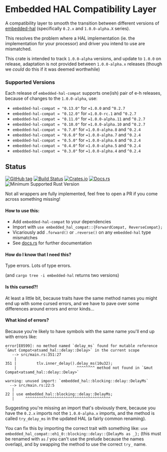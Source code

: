# Embedded HAL Compatibility Layer

A compatibility layer to smooth the transition between different versions of [embedded-hal](https://github.com/rust-embedded/embedded-hal) (specifically `0.2.x` and `1.0.0-alpha.X` series).

This resolves the problem where a HAL implementation (ie. the implementation for your processor) and driver you intend to use are mismatched.

This crate is intended to track `1.0.0-alpha` versions, and update to `1.0.0` on release, adaptation is not provided between `1.0.0-alpha.x` releases (though we _could_ do this if it was deemed worthwhile)

### Supported Versions

Each release of `embedded-hal-compat` supports one(ish) pair of e-h releases, because of changes to the `1.0.0-alpha`, use:

- `embedded-hal-compat = "0.13.0"` for `=1.0.0` and `^0.2.7`
- `embedded-hal-compat = "0.12.0"` for `=1.0.0-rc.1` and `^0.2.7`
- `embedded-hal-compat = "0.11.0"` for `=1.0.0-alpha.11` and `^0.2.7`
- `embedded-hal-compat = "0.10.0"` for `=1.0.0-alpha.10` and `^0.2.7`
- `embedded-hal-compat = "0.7.0"` for `=1.0.0-alpha.8` and `^0.2.4`
- `embedded-hal-compat = "0.6.0"` for `=1.0.0-alpha.7` and `^0.2.4`
- `embedded-hal-compat = "0.5.0"` for `=1.0.0-alpha.6` and `^0.2.4`
- `embedded-hal-compat = "0.4.0"` for `=1.0.0-alpha.5` and `^0.2.4`
- `embedded-hal-compat = "0.3.0"` for `=1.0.0-alpha.4` and `^0.2.4`


## Status

[![GitHub tag](https://img.shields.io/github/tag/ryankurte/embedded-hal-compat.svg)](https://github.com/ryankurte/embedded-hal-compat)
[![Build Status](https://github.com/ryankurte/embedded-hal-compat/actions/workflows/rust.yml/badge.svg)](https://github.com/ryankurte/embedded-hal-compat/actions/workflows/rust.yml)
[![Crates.io](https://img.shields.io/crates/v/embedded-hal-compat.svg)](https://crates.io/crates/embedded-hal-compat)
[![Docs.rs](https://docs.rs/embedded-hal-compat/badge.svg)](https://docs.rs/embedded-hal-compat)
![Minimum Supported Rust Version](https://img.shields.io/badge/rustc-1.62+-blue.svg)

Not all wrappers are fully implemented, feel free to open a PR if you come across something missing!


#### How to use this:

- Add `embedded-hal-compat` to your dependencies
- Import with `use embedded_hal_compat::{ForwardCompat, ReverseCompat};`
- Vicariously add `.forward()` or `.reverse()` on any `embedded-hal` type mismatches
- See [docs.rs](https://docs.rs/embedded-hal-compat/latest/embedded_hal_compat/) for further documentation

#### How do I know that I need this?

Type errors. Lots of type errors.

(and `cargo tree -i embedded-hal` returns two versions)


#### Is this cursed?!

At least a little bit, because traits have the same method names you might end up with some cursed errors, and we have to pave over some differences around errors and error kinds...


#### What kind of errors?

Because you're likely to have symbols with the same name you'll end up with errors like:

```
error[E0599]: no method named `delay_ms` found for mutable reference `&mut Compat<atsamd_hal::delay::Delay>` in the current scope
   --> src/main.rs:351:27
    |
351 |         tlv.inner_delay().delay_ms(10u32);
    |                           ^^^^^^^^ method not found in `&mut Compat<atsamd_hal::delay::Delay>`

warning: unused import: `embedded_hal::blocking::delay::DelayMs`
  --> src/main.rs:22:5
   |
22 | use embedded_hal::blocking::delay::DelayMs;
   |     ^^^^^^^^^^^^^^^^^^^^^^^^^^^^^^^^^^^^^^
```

Suggesting you're missing an import that's obviously there, because you have the `0.2.x` imports not the `1.0.0-alpha.x` imports, and the method is called `try_delay_ms` in the updated HAL (a fairly common renaming).

You can fix this by importing the correct trait with something like: `use embedded_hal_compat::eh1_0::blocking::delay::{DelayMs as _};` (this must be renamed with `as` / you can't use the prelude because the names overlap), and by swapping the method to use the correct `try_` name.
